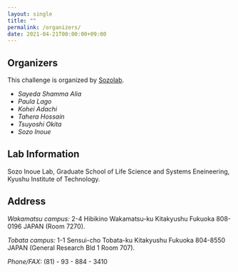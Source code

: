 ```yaml
---
layout: single
title: ""
permalink: /organizers/
date: 2021-04-21T00:00:00+09:00
---
```


## Organizers
This challenge is organized by [Sozolab](https://sozolab.jp/?locale=en).
- *Sayeda Shamma Alia*
- *Paula Lago*
- *Kohei Adachi*
- *Tahera Hossain*
- *Tsuyoshi Okita*
- *Sozo Inoue*

## Lab Information
Sozo Inoue Lab, Graduate School of Life Science and Systems Eneineering, Kyushu Institute of Technology.

## Address
*Wakamatsu campus:* 2-4 Hibikino Wakamatsu-ku Kitakyushu Fukuoka 808-0196 JAPAN (Room 7270).

*Tobata campus:* 1-1 Sensui-cho Tobata-ku Kitakyushu Fukuoka 804-8550 JAPAN (General Research Bld 1 Room 707).

*Phone/FAX:* (81) - 93 - 884 - 3410
